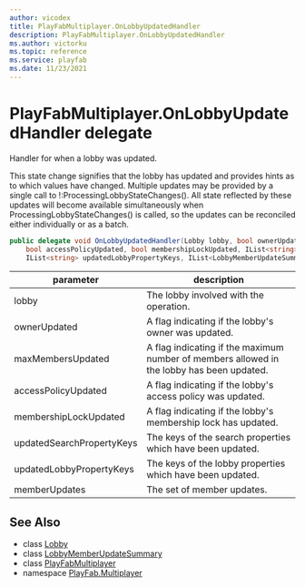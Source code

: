 ```yaml
---
author: vicodex
title: PlayFabMultiplayer.OnLobbyUpdatedHandler
description: PlayFabMultiplayer.OnLobbyUpdatedHandler
ms.author: victorku
ms.topic: reference
ms.service: playfab
ms.date: 11/23/2021
---
```


# PlayFabMultiplayer.OnLobbyUpdatedHandler delegate

Handler for when a lobby was updated.

This state change signifies that the lobby has updated and provides hints as to which values have changed. Multiple updates may be provided by a single call to !:ProcessingLobbyStateChanges(). All state reflected by these updates will become available simultaneously when ProcessingLobbyStateChanges() is called, so the updates can be reconciled either individually or as a batch.

```csharp
public delegate void OnLobbyUpdatedHandler(Lobby lobby, bool ownerUpdated, bool maxMembersUpdated, 
    bool accessPolicyUpdated, bool membershipLockUpdated, IList<string> updatedSearchPropertyKeys, 
    IList<string> updatedLobbyPropertyKeys, IList<LobbyMemberUpdateSummary> memberUpdates);
```

| parameter | description |
| --- | --- |
| lobby | The lobby involved with the operation. |
| ownerUpdated | A flag indicating if the lobby's owner was updated. |
| maxMembersUpdated | A flag indicating if the maximum number of members allowed in the lobby has been updated. |
| accessPolicyUpdated | A flag indicating if the lobby's access policy was updated. |
| membershipLockUpdated | A flag indicating if the lobby's membership lock has updated. |
| updatedSearchPropertyKeys | The keys of the search properties which have been updated. |
| updatedLobbyPropertyKeys | The keys of the lobby properties which have been updated. |
| memberUpdates | The set of member updates. |

## See Also

* class [Lobby](./Lobby.md)
* class [LobbyMemberUpdateSummary](./LobbyMemberUpdateSummary.md)
* class [PlayFabMultiplayer](./PlayFabMultiplayer.md)
* namespace [PlayFab.Multiplayer](../PlayFabMultiplayerSDK.md)

